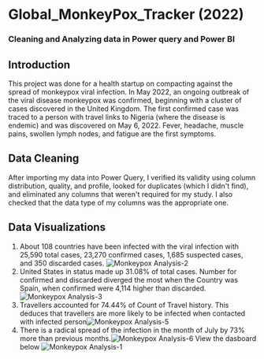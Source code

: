 # Global_MonkeyPox_Tracker (2022)
### Cleaning and Analyzing data in Power query and Power BI
## Introduction
This project was done for a health startup on compacting against the spread of monkeypox viral infection. In May 2022, an ongoing outbreak of the viral disease monkeypox was confirmed, beginning with a cluster of cases discovered in the United Kingdom. The first confirmed case was traced to a person with travel links to Nigeria (where the disease is endemic) and was discovered on May 6, 2022. Fever, headache, muscle pains, swollen lymph nodes, and fatigue are the first symptoms.
## Data Cleaning
After importing my data into Power Query, I verified its validity using column distribution, quality, and profile, looked for duplicates (which I didn't find), and eliminated any columns that weren't required for my study. I also checked that the data type of my columns was the appropriate one.
## Data Visualizations
1. About 108 countries have been infected with the viral infection with 25,590 total cases, 23,270 confirmed cases, 1,685 suspected cases, and 350 discarded cases. 
![Monkeypox Analysis-2](https://user-images.githubusercontent.com/115374063/194792261-0f9b971f-de8e-4ed9-9197-24af2813d502.jpg)
2. United States in status made up 31.08% of total cases. Number for confirmed and discarded diverged the most when the Country was Spain, when confirmed were 4,114 higher than discarded.
![Monkeypox Analysis-3](https://user-images.githubusercontent.com/115374063/194791313-d2153463-33b7-4572-b985-02d3c7bb9d7c.png)
3. Travellers accounted for 74.44% of Count of Travel history. This deduces that travellers are more likely to be infected when contacted with infected person![Monkeypox Analysis-5](https://user-images.githubusercontent.com/115374063/194791547-5fe1c3c3-6345-4810-aea8-5acd48faf8ad.png)
4. There is a radical spread of the infection in the month of July by 73% more than previous months.![Monkeypox Analysis-6](https://user-images.githubusercontent.com/115374063/194792042-64fc8a8f-919c-4235-8600-45681822d380.png)
View the dasboard below
![Monkeypox Analysis-1](https://user-images.githubusercontent.com/115374063/194792122-42222dc0-59a1-44d9-9b63-abe8c81509fc.png)
